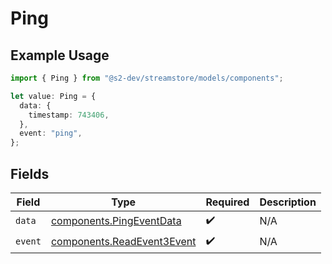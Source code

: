 # Ping

## Example Usage

```typescript
import { Ping } from "@s2-dev/streamstore/models/components";

let value: Ping = {
  data: {
    timestamp: 743406,
  },
  event: "ping",
};
```

## Fields

| Field                                                                    | Type                                                                     | Required                                                                 | Description                                                              |
| ------------------------------------------------------------------------ | ------------------------------------------------------------------------ | ------------------------------------------------------------------------ | ------------------------------------------------------------------------ |
| `data`                                                                   | [components.PingEventData](../../models/components/pingeventdata.md)     | :heavy_check_mark:                                                       | N/A                                                                      |
| `event`                                                                  | [components.ReadEvent3Event](../../models/components/readevent3event.md) | :heavy_check_mark:                                                       | N/A                                                                      |